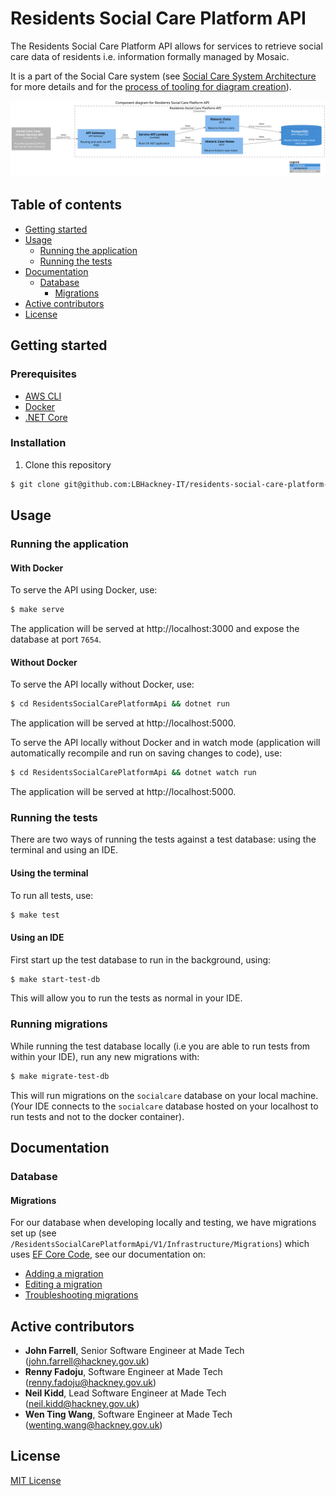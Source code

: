 # Residents Social Care Platform API

The Residents Social Care Platform API allows for services to retrieve
social care data of residents i.e. information formally managed by
Mosaic.

It is a part of the Social Care system (see [Social Care System Architecture](https://github.com/LBHackney-IT/social-care-architecture/tree/main) for more details and for the [process of tooling for diagram creation](https://github.com/LBHackney-IT/social-care-architecture/blob/main/process.md)).

![C4 Component Diagram](docs/component-diagram.svg)

## Table of contents

- [Getting started](#getting-started)
- [Usage](#usage)
  - [Running the application](#running-the-application)
  - [Running the tests](#running-the-tests)
- [Documentation](#documentation)
  - [Database](#migrations)
    - [Migrations](#migrations)
- [Active contributors](#active-contributors)
- [License](#license)

## Getting started

### Prerequisites

- [AWS CLI](https://aws.amazon.com/cli/)
- [Docker](https://www.docker.com/products/docker-desktop)
- [.NET Core](https://dotnet.microsoft.com/download)

### Installation

1. Clone this repository

```sh
$ git clone git@github.com:LBHackney-IT/residents-social-care-platform-api.git
```

## Usage

### Running the application

#### With Docker

To serve the API using Docker, use:

```sh
$ make serve
```

The application will be served at http://localhost:3000 and expose the database
at port `7654`.

#### Without Docker

To serve the API locally without Docker, use:

```sh
$ cd ResidentsSocialCarePlatformApi && dotnet run
```

The application will be served at http://localhost:5000.

To serve the API locally without Docker and in watch mode (application will automatically recompile and run on saving changes to code), use:

```sh
$ cd ResidentsSocialCarePlatformApi && dotnet watch run
```

The application will be served at http://localhost:5000.

### Running the tests

There are two ways of running the tests against a test database: using the
terminal and using an IDE.

#### Using the terminal

To run all tests, use:

```sh
$ make test
```

#### Using an IDE

First start up the test database to run in the background, using:

```sh
$ make start-test-db
```

This will allow you to run the tests as normal in your IDE.

### Running migrations

While running the test database locally (i.e you are able to run tests from within your IDE), run any new migrations with:

```sh
$ make migrate-test-db
```

This will run migrations on the `socialcare` database on your local machine.
(Your IDE connects to the `socialcare` database hosted on your localhost to run tests and not to the docker container).

## Documentation

### Database

#### Migrations

For our database when developing locally and testing, we have migrations set up (see `/ResidentsSocialCarePlatformApi/V1/Infrastructure/Migrations`) which uses [EF Core Code](https://docs.microsoft.com/en-us/ef/core/managing-schemas/migrations/?tabs=dotnet-core-cli), see our documentation on:

- [Adding a migration](./docs/adding-a-migration.md)
- [Editing a migration](./docs/editing-a-migration.md)
- [Troubleshooting migrations](./docs/troubleshooting-migrations.md)

## Active contributors

- **John Farrell**, Senior Software Engineer at Made Tech (john.farrell@hackney.gov.uk)
- **Renny Fadoju**, Software Engineer at Made Tech (renny.fadoju@hackney.gov.uk)
- **Neil Kidd**, Lead Software Engineer at Made Tech (neil.kidd@hackney.gov.uk)
- **Wen Ting Wang**, Software Engineer at Made Tech (wenting.wang@hackney.gov.uk)

## License

[MIT License](LICENSE)
